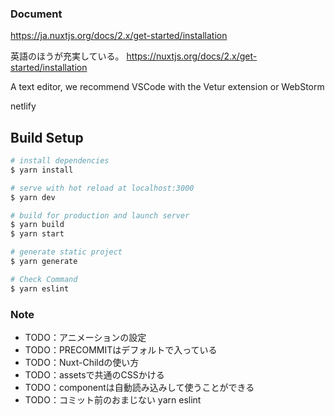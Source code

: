 ### Document
https://ja.nuxtjs.org/docs/2.x/get-started/installation

英語のほうが充実している。
https://nuxtjs.org/docs/2.x/get-started/installation

A text editor, we recommend VSCode with the Vetur extension or WebStorm

netlify

## Build Setup

```bash
# install dependencies
$ yarn install

# serve with hot reload at localhost:3000
$ yarn dev

# build for production and launch server
$ yarn build
$ yarn start

# generate static project
$ yarn generate

# Check Command
$ yarn eslint
```

### Note

- TODO：アニメーションの設定
- TODO：PRECOMMITはデフォルトで入っている
- TODO：Nuxt-Childの使い方
- TODO：assetsで共通のCSSかける
- TODO：componentは自動読み込みして使うことができる
- TODO：コミット前のおまじない yarn eslint